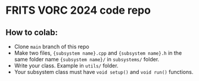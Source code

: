 # FRITS VORC 2024 code repo
## How to colab:
- Clone `main` branch of this repo 
- Make two files, `{subsystem name}.cpp` and `{subsystem name}.h` in the same folder name `{subsystem name}/` in `subsystems/` folder.
- Write your class. Example in `utils/` folder.
- Your subsystem class must have `void setup()` and `void run()` functions.